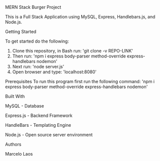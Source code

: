 MERN Stack Burger Project

This is a Full Stack Application using MySQL, Express, Handlebars.js, and Node.js.

Getting Started

To get started do the following:
1. Clone this repository, in Bash run: 'git clone -v REPO-LINK'
2. Then run: 'npm i express body-parser method-override express-handlebars nodemon'
3. Next run: 'node server.js'
4. Open browser and type: 'localhost:8080'

Prerequisites
To run this program first run the following command: 
'npm i express body-parser method-override express-handlebars nodemon'

Built With

MySQL - Database

Express.js - Backend Framework

HandleBars - Templating Engine 

Node.js - Open source server environment

Authors

Marcelo Laos

